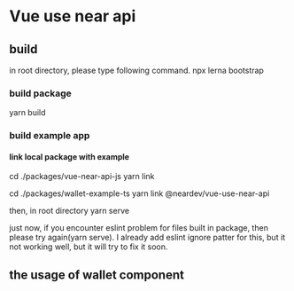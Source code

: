 # Vue use near api

## build
  in root directory, please type following command.
  npx lerna bootstrap

  ### build package
  yarn build

  ### build example app

  #### link local package with example
  cd ./packages/vue-near-api-js
  yarn link

  cd ./packages/wallet-example-ts
  yarn link @neardev/vue-use-near-api

  then, in root directory
  yarn serve

  just now, if you encounter eslint problem for files built in package, then please try again(yarn serve).
  I already add eslint ignore patter for this, but it not working well, but it will try to fix it soon.

## the usage of wallet component
